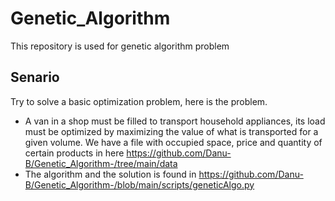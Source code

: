 # Genetic_Algorithm 

This repository is used for genetic algorithm problem 
## Senario
Try to solve a basic optimization problem, here is the problem. 
- A van in a shop must be filled to transport household appliances, its load must be optimized by maximizing the value of what is transported for a given volume. We have a file with occupied space, price and quantity of certain products in here https://github.com/Danu-B/Genetic_Algorithm-/tree/main/data 
- The algorithm and the solution is found in https://github.com/Danu-B/Genetic_Algorithm-/blob/main/scripts/geneticAlgo.py 

